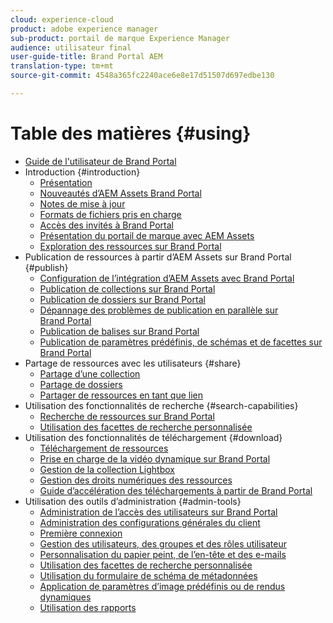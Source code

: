 ```yaml
---
cloud: experience-cloud
product: adobe experience manager
sub-product: portail de marque Experience Manager
audience: utilisateur final
user-guide-title: Brand Portal AEM
translation-type: tm+mt
source-git-commit: 4548a365fc2240ace6e8e17d51507d697edbe130

---
```



# Table des matières {#using}

+ [Guide de l'utilisateur de Brand Portal](using/home.md)
+ Introduction {#introduction}
   + [Présentation](using/brand-portal.md)
   + [Nouveautés d’AEM Assets Brand Portal](using/whats-new.md)
   + [Notes de mise à jour](using/brand-portal-release-notes.md)
   + [Formats de fichiers pris en charge](using/brand-portal-supported-formats.md)
   + [Accès des invités à Brand Portal](using/guest-access.md)
   + [Présentation du portail de marque avec AEM Assets](https://helpx.adobe.com/experience-manager/kt/assets/using/brand-portal-article-understand.html)
   + [Exploration des ressources sur Brand Portal](using/browse-assets-brand-portal.md)
+ Publication de ressources à partir d’AEM Assets sur Brand Portal {#publish}
   + [Configuration de l’intégration d’AEM Assets avec Brand Portal](https://helpx.adobe.com/experience-manager/6-5/assets/using/brand-portal-configuring-integration.html)
   + [Publication de collections sur Brand Portal](https://helpx.adobe.com/experience-manager/6-5/assets/using/brand-portal-publish-collection.html)
   + [Publication de dossiers sur Brand Portal](https://helpx.adobe.com/experience-manager/6-5/assets/using/brand-portal-publish-folder.html)
   + [Dépannage des problèmes de publication en parallèle sur Brand Portal](using/troubleshoot-parallel-publishing.md)
   + [Publication de balises sur Brand Portal](using/brand-portal-publish-tags.md)
   + [Publication de paramètres prédéfinis, de schémas et de facettes sur Brand Portal](using/publish-schema-search-facets-presets.md)
+ Partage de ressources avec les utilisateurs {#share}
   + [Partage d’une collection](using/brand-portal-share-collection.md)
   + [Partage de dossiers](using/brand-portal-sharing-folders.md)
   + [Partager de ressources en tant que lien](using/brand-portal-link-share.md)
+ Utilisation des fonctionnalités de recherche {#search-capabilities}
   + [Recherche de ressources sur Brand Portal](using/brand-portal-searching.md)
   + [Utilisation des facettes de recherche personnalisée](using/brand-portal-search-facets.md)
+ Utilisation des fonctionnalités de téléchargement {#download}
   + [Téléchargement de ressources](using/brand-portal-download-users.md)
   + [Prise en charge de la vidéo dynamique sur Brand Portal](using/dynamic-video-brand-portal.md)
   + [Gestion de la collection Lightbox](using/brand-portal-light-box.md)
   + [Gestion des droits numériques des ressources](using/manage-digital-rights-of-assets.md)
   + [Guide d’accélération des téléchargements à partir de Brand Portal](using/accelerated-download.md)
+ Utilisation des outils d’administration {#admin-tools}
   + [Administration de l’accès des utilisateurs sur Brand Portal](using/access-configurations-brand-portal.md)
   + [Administration des configurations générales du client](using/brand-portal-general-configuration.md)
   + [Première connexion](using/brand-portal-onboarding.md)
   + [Gestion des utilisateurs, des groupes et des rôles utilisateur](using/brand-portal-adding-users.md)
   + [Personnalisation du papier peint, de l’en-tête et des e-mails](using/brand-portal-branding.md)
   + [Utilisation des facettes de recherche personnalisée](using/brand-portal-search-facets.md)
   + [Utilisation du formulaire de schéma de métadonnées](using/brand-portal-metadata-schemas.md)
   + [Application de paramètres d’image prédéfinis ou de rendus dynamiques](using/brand-portal-image-presets.md)
   + [Utilisation des rapports](using/brand-portal-reports.md)

